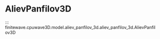 # AlievPanfilov3D
::: finitewave.cpuwave3D.model.aliev_panfilov_3d.aliev_panfilov_3d.AlievPanfilov3D
